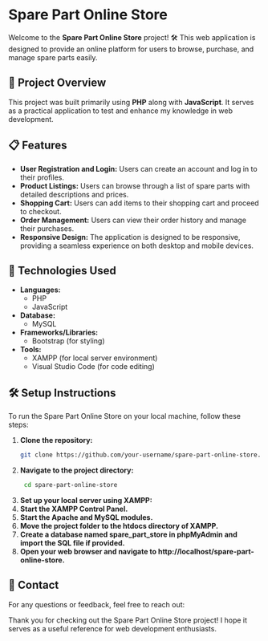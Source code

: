 # Spare Part Online Store

Welcome to the **Spare Part Online Store** project! 🛠️ This web application is designed to provide an online platform for users to browse, purchase, and manage spare parts easily.

## 🚀 Project Overview

This project was built primarily using **PHP** along with **JavaScript**. It serves as a practical application to test and enhance my knowledge in web development.

## 📋 Features

- **User Registration and Login:** Users can create an account and log in to their profiles.
- **Product Listings:** Users can browse through a list of spare parts with detailed descriptions and prices.
- **Shopping Cart:** Users can add items to their shopping cart and proceed to checkout.
- **Order Management:** Users can view their order history and manage their purchases.
- **Responsive Design:** The application is designed to be responsive, providing a seamless experience on both desktop and mobile devices.

## 🔧 Technologies Used

- **Languages:**  
  - PHP  
  - JavaScript  
- **Database:**  
  - MySQL  
- **Frameworks/Libraries:**  
  - Bootstrap (for styling)  
- **Tools:**  
  - XAMPP (for local server environment)  
  - Visual Studio Code (for code editing)  

## 🛠️ Setup Instructions

To run the Spare Part Online Store on your local machine, follow these steps:

1. **Clone the repository:**
   ```bash
   git clone https://github.com/your-username/spare-part-online-store.git

2. **Navigate to the project directory:**
   ```bash
    cd spare-part-online-store

3. **Set up your local server using XAMPP:**
4. **Start the XAMPP Control Panel.**
5. **Start the Apache and MySQL modules.**
6. **Move the project folder to the htdocs directory of XAMPP.**
7. **Create a database named spare_part_store in phpMyAdmin and import the SQL file if provided.**
8. **Open your web browser and navigate to http://localhost/spare-part-online-store.**

## 📧 Contact
For any questions or feedback, feel free to reach out:

Thank you for checking out the Spare Part Online Store project! I hope it serves as a useful reference for web development enthusiasts.
